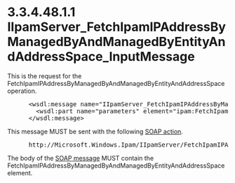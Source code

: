 <html dir="LTR" xmlns:mshelp="http://msdn.microsoft.com/mshelp" xmlns:ddue="http://ddue.schemas.microsoft.com/authoring/2003/5" xmlns:xlink="http://www.w3.org/1999/xlink" xmlns:tool="http://www.microsoft.com/tooltip">
 <body>
 <div id="header">
 <h1 class="heading">3.3.4.48.1.1 IIpamServer_FetchIpamIPAddressByManagedByAndManagedByEntityAndAddressSpace_InputMessage</h1>
 </div>
 <div id="mainSection">
 <div id="mainBody">
 <div id="allHistory" class="saveHistory"></div>
 <div id="sectionSection0" class="section" name="collapseableSection">
 

<p>This is the request for the
FetchIpamIPAddressByManagedByAndManagedByEntityAndAddressSpace operation.</p>

<dl>
<dd>
<div><pre> &lt;wsdl:message name=&quot;IIpamServer_FetchIpamIPAddressByManagedByAndManagedByEntityAndAddressSpace_InputMessage&quot;&gt;
   &lt;wsdl:part name=&quot;parameters&quot; element=&quot;ipam:FetchIpamIPAddressByManagedByAndManagedByEntityAndAddressSpace&quot; /&gt;
 &lt;/wsdl:message&gt;
</pre></div>
</dd></dl>

<p>This message MUST be sent with the following <a href="21b4a631-8f28-420f-822f-c5f879d5046e.md#gt_c1358651-96c1-4ce0-8e1f-b0b7a94145e3">SOAP action</a>.</p>

<dl>
<dd>
<div><pre> http://Microsoft.Windows.Ipam/IIpamServer/FetchIpamIPAddressByManagedByAndManagedByEntityAndAddressSpace
</pre></div>
</dd></dl>

<p>The body of the <a href="21b4a631-8f28-420f-822f-c5f879d5046e.md#gt_96185df3-4677-478c-b239-f72fcf514c59">SOAP message</a> MUST contain
the FetchIpamIPAddressByManagedByAndManagedByEntityAndAddressSpace element.</p>


 </div>
 </div>
 </div>
 </body>
</html>